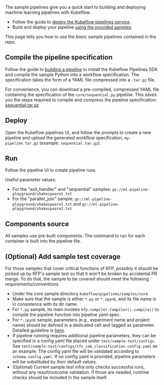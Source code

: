 The sample pipelines give you a quick start to building and deploying machine learning pipelines with Kubeflow.
* Follow the guide to [deploy the Kubeflow pipelines service](https://www.kubeflow.org/docs/guides/pipelines/deploy-pipelines-service/).
* Build and deploy your pipeline [using the provided samples](https://www.kubeflow.org/docs/guides/pipelines/pipelines-samples/).




This page tells you how to use the _basic_ sample pipelines contained in the repo.

## Compile the pipeline specification

Follow the guide to [building a pipeline](https://www.kubeflow.org/docs/guides/pipelines/build-pipeline/) to install the Kubeflow Pipelines SDK and compile the sample Python into a workflow specification. The specification takes the form of a YAML file compressed into a `.tar.gz` file. 

For convenience, you can download a pre-compiled, compressed YAML file containing the
specification of the `core/sequential.py` pipeline. This saves you the steps required
to compile and compress the pipeline specification:
[sequential.tar.gz](https://storage.googleapis.com/sample-package/sequential.tar.gz)

## Deploy

Open the Kubeflow pipelines UI, and follow the prompts to create a new pipeline and upload the generated workflow
specification, `my-pipeline.tar.gz` (example: `sequential.tar.gz`).

## Run

Follow the pipeline UI to create pipeline runs. 

Useful parameter values:

* For the "exit_handler" and "sequential" samples: `gs://ml-pipeline-playground/shakespeare1.txt`
* For the "parallel_join" sample: `gs://ml-pipeline-playground/shakespeare1.txt` and `gs://ml-pipeline-playground/shakespeare2.txt`

## Components source

All samples use pre-built components. The command to run for each container is built into the pipeline file.

## (Optional) Add sample test coverage

For those samples that cover critical functions of KFP, possibly it should be picked up by KFP's sample test
so that it won't be broken by accidental PR merge. To do that, the sample to be covered should meet the following 
requirements/conventions.

* Under the core sample directory `kubeflow/pipelines/samples/core`
* Make sure that the sample is either `*.py` or `*.ipynb`, and its file name is in consistence with its dir name.
* For `*.py` sample, its main invokes `kfp.compiler.Compiler().compile()` to compile the pipeline function into pipeline
yaml spec.
* For `*.ipynb` sample, parameters (e.g., experiment name and project name) should be defined in a dedicated cell and 
tagged as parameter. Detailed guideline is [here](https://github.com/nteract/papermill).
* If pipeline running requires additional pipeline parameters, they can be specified in a config yaml file
placed under `test/sample-test/configs`. See 
`test/sample-test/configs/tfx_cab_classification.config.yaml` as an example. The config yaml file will be validated 
according to `schema.config.yaml`. If no config yaml is provided, pipeline parameters will be substituted by their 
default values.
* (Optional) Current sample test infra only checks successful runs, without any result/outcome validation. If those are needed, 
runtime checks should be included in the sample itself.
